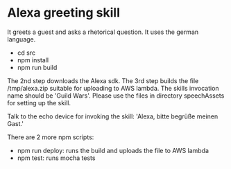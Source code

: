 # Alexa greeting skill

It greets a guest and asks a rhetorical question. It uses the german language.

- cd src
- npm install
- npm run build

The 2nd step downloads the Alexa sdk. The 3rd step builds the file /tmp/alexa.zip suitable for uploading to AWS lambda.
The skills invocation name should be 'Guild Wars'. Please use the files in directory speechAssets for setting up the skill.

Talk to the echo device for invoking the skill: 'Alexa, bitte begrüße meinen Gast.'

There are 2 more npm scripts:

- npm run deploy: runs the build and uploads the file to AWS lambda
- npm test: runs mocha tests

